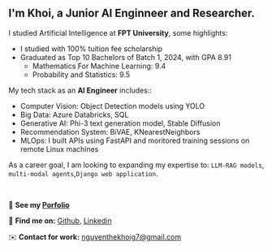 <!-- ## Hi! Nice to meet you! 👋 
<!-- <br> -->

## I'm **Khoi**, a Junior AI Enginneer and Researcher.

I studied Artificial Intelligence at **FPT University**, some highlights:
- I studied with 100% tuition fee scholarship
- Graduated as Top 10 Bachelors of Batch 1, 2024, with GPA 8.91
    - Mathematics For Machine Learning: 9.4
    - Probability and Statistics: 9.5

My tech stack as an **AI Engineer** includes::
- Computer Vision: Object Detection models using YOLO
- Big Data: Azure Databricks, SQL
- Generative AI: Phi-3 text generation model, Stable Diffusion
- Recommendation System: BiVAE, KNearestNeighbors
- MLOps: I built APIs using FastAPI and moritored training sessions on remote Linux machines
    
As a career goal, I am looking to expanding my expertise to: `LLM-RAG models`, `multi-modal agents`,`Django web application`.

<br> 


📌 **See my  [Porfolio](https://nguyenthekhoig7.github.io/)**

🔗 **Find me on:** [Github](https://github.com/nguyenthekhoig7), [Linkedin](https://www.linkedin.com/in/nguyenthekhoig7/)

✉️ **Contact for work:** [nguyenthekhoig7@gmail.com](mailto:nguyenthekhoig7@gmail.com)

<!--
**nguyenthekhoig7/nguyenthekhoig7** is a ✨ _special_ ✨ repository because its `README.md` (this file) appears on your GitHub profile.

Here are some ideas to get you started:

- 🔭 I’m currently working on ...
- 🌱 I’m currently learning ...
- 👯 I’m looking to collaborate on ...
- 🤔 I’m looking for help with ...
- 💬 Ask me about ...
- 📫 How to reach me: ...
- 😄 Pronouns: ...
- ⚡ Fun fact: ...
-->
